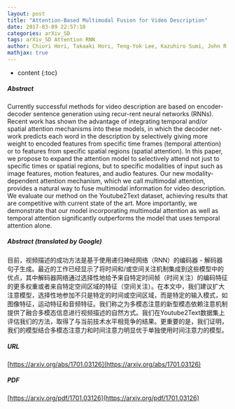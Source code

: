 ```yaml
---
layout: post
title: "Attention-Based Multimodal Fusion for Video Description"
date: 2017-03-09 22:57:10
categories: arXiv_SD
tags: arXiv_SD Attention RNN
author: Chiori Hori, Takaaki Hori, Teng-Yok Lee, Kazuhiro Sumi, John R. Hershey, Tim K. Marks
mathjax: true
---
```


* content
{:toc}

##### Abstract
Currently successful methods for video description are based on encoder-decoder sentence generation using recur-rent neural networks (RNNs). Recent work has shown the advantage of integrating temporal and/or spatial attention mechanisms into these models, in which the decoder net-work predicts each word in the description by selectively giving more weight to encoded features from specific time frames (temporal attention) or to features from specific spatial regions (spatial attention). In this paper, we propose to expand the attention model to selectively attend not just to specific times or spatial regions, but to specific modalities of input such as image features, motion features, and audio features. Our new modality-dependent attention mechanism, which we call multimodal attention, provides a natural way to fuse multimodal information for video description. We evaluate our method on the Youtube2Text dataset, achieving results that are competitive with current state of the art. More importantly, we demonstrate that our model incorporating multimodal attention as well as temporal attention significantly outperforms the model that uses temporal attention alone.

##### Abstract (translated by Google)
目前，视频描述的成功方法是基于使用递归神经网络（RNN）的编码器 - 解码器句子生成。最近的工作已经显示了将时间和/或空间关注机制集成到这些模型中的优点，其中解码器网络通过选择性地给予来自特定时间帧（时间关注）的编码特征的更多权重或者来自特定空间区域的特征（空间关注）。在本文中，我们建议扩大注意模型，选择性地参加不只是特定的时间或空间区域，而是特定的输入模式，如图像特征，运动特征和音频特征。我们称之为多模态注意的新型模态依赖注意机制提供了融合多模态信息进行视频描述的自然方式。我们在Youtube2Text数据集上评估我们的方法，取得了与当前技术水平相竞争的结果。更重要的是，我们证明，我们的模型结合多模态注意力和时间注意力明显优于单独使用时间注意力的模型。

##### URL
[https://arxiv.org/abs/1701.03126](https://arxiv.org/abs/1701.03126)

##### PDF
[https://arxiv.org/pdf/1701.03126](https://arxiv.org/pdf/1701.03126)

